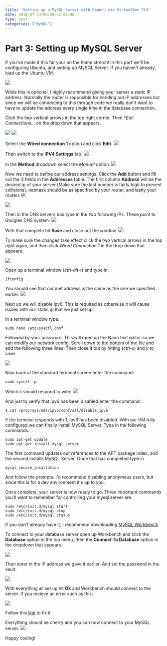 ```yaml
---
title: "Setting up a MySQL Server with Ubuntu via VirtualBox Pt3"
date: 2018-07-23T06:59:42-04:00
type: post
categories: ["MySQL"]
---
```


Part 3: Setting up MySQL Server
===

If you've made it this far your on the home stretch! In this part we'll be configuring
Ubuntu, and setting up MySQL Server. If you haven't already, load up the Ubuntu VM.

<img src="/img/mysql/mysql-server-tutorial/pt3/1.png" class="image-center">

While this is optional, I highly recommend giving your server a static IP address. Normally
the router is reponsible for handing out IP addresses but since we will be connecting to this through
code we really don't want to have to update the address every single time in the database connection.

Click the two vertical arrows in the top right corner. Then **Edit Connections...* on
the drop down that appears.

<img src="/img/mysql/mysql-server-tutorial/pt3/2.png" class="image-center">
<img src="/img/mysql/mysql-server-tutorial/pt3/3.png" class="image-center">

Select the **Wired connection 1** option and click **Edit**.
<img src="/img/mysql/mysql-server-tutorial/pt3/4.png" class="image-center">

Then switch to the **IPV4 Settings** tab.
<img src="/img/mysql/mysql-server-tutorial/pt3/5.png" class="image-center">

In the **Method** dropdown select the *Manual* option.
<img src="/img/mysql/mysql-server-tutorial/pt3/6.png" class="image-center">

Now we need to define our address settings. Click the **Add** button and fill out the 3 fields in the
**Addresses** table. The first column **Address** will be the desired ip of your server (Make sure the
last number is fairly high to prevent collisions), netmask should be as specified by your router, 
and lastly your routers IP.

<img src="/img/mysql/mysql-server-tutorial/pt3/7.png" class="image-center">

Then in the DNS servers box type in the two following IPs. These point to Googles DNS system.
<img src="/img/mysql/mysql-server-tutorial/pt3/7b.png" class="image-center">

With that complete hit **Save** and close out the window.
<img src="/img/mysql/mysql-server-tutorial/pt3/8.png" class="image-center">

To make sure the changes take effect click the two vertical arrows in the top right
again, and then click *Wired Connection 1* in the drop down that appears.

<img src="/img/mysql/mysql-server-tutorial/pt3/9.png" class="image-center">

Open up a terminal window (*ctrl-alt-t*) and type in:

```
ifconfig
```

You should see that our inet address is the same as the one we specified earlier.
<img src="/img/mysql/mysql-server-tutorial/pt3/10.png" class="image-center">

Next up we will disable ipv6. This is required as otherwise it will cause issues with
our static ip that we just set up.

In a terminal window type:

```
sudo nano /etc/sysctl.conf
```

Followed by your password. This will open up the Nano text editor so we can modify
our network config. Scroll down to the bottom of the file and add the following three lines.
Then close it out by hitting (*ctrl-x*) and *y* to save.

<img src="/img/mysql/mysql-server-tutorial/pt3/12.png" class="image-center">

Now back at the standard terminal screen enter the command:

```
sudo sysctl -p
```

Which it should respond to with:
<img src="/img/mysql/mysql-server-tutorial/pt3/13.png" class="image-center">

And just to verify that ipv6 has been disabled enter the command:

```
$ cat /proc/sys/net/ipv6/conf/all/disable_ipv6
```

If the terminal responds with 1, ipv6 has been disabled. With our VM fully configured 
we can finally install MySQL Server. Type in the following commands:

```
sudo apt-get update
sudo apt-get install mysql-server
```

The first command updates our references to the APT package index, and the second installs MySQL Server.
Once that has completed type in

```
mysql_secure_insallation
```

And follow the prompts. I'd recommend disabling anonymous users, but since this is for
a dev environment it's up to you.

Once complete, your server is now ready to go. Three important commands you'll want to
remember for controlling your mysql server are:

```
sudo /etc/init.d/mysql start
sudo /etc/init.d/mysql stop
sudo /etc/init.d/mysql status
```

If you don't already have it, I recommend downloading [MySQL Workbench](https://www.mysql.com/products/workbench/)

To connect to your database server open up Workbench and click the **Database** option in the top menu, then
the **Connect To Database** option in the dropdown that appears.

<img src="/img/mysql/mysql-server-tutorial/pt3/14.png" class="image-center">

Then enter in the IP address we gave it earlier. And set the password in the vault.

<img src="/img/mysql/mysql-server-tutorial/pt3/15.png" class="image-center">

With everything all set up hit **Ok** and Workbench should connect to the server. If you recieve an error 
such as this:

<img src="/img/mysql/mysql-server-tutorial/pt3/17.png" class="image-center">

Follow this [link](https://www.thegeekstuff.com/2010/08/allow-mysql-client-connection) to fix it.

Everything should be cherry and you can now connect to your MySQL server.
<img src="/img/mysql/mysql-server-tutorial/pt3/18.png" class="image-center">

Happy coding!









